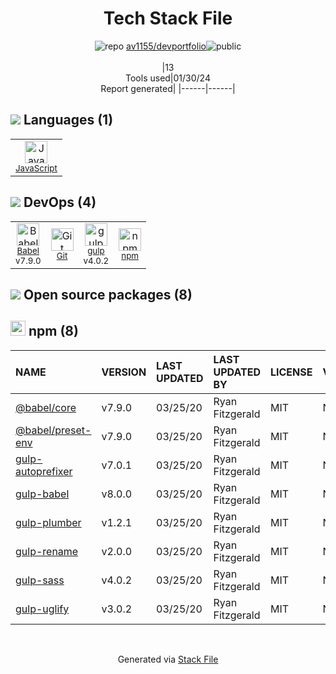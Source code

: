 <!--
&lt;--- Readme.md Snippet without images Start ---&gt;
## Tech Stack
av1155/devportfolio is built on the following main stack:

- [gulp](http://gulpjs.com/) – JS Build Tools / JS Task Runners
- [JavaScript](https://developer.mozilla.org/en-US/docs/Web/JavaScript) – Languages
- [Babel](http://babeljs.io/) – JavaScript Compilers

Full tech stack [here](/techstack.md)

&lt;--- Readme.md Snippet without images End ---&gt;

&lt;--- Readme.md Snippet with images Start ---&gt;
## Tech Stack
av1155/devportfolio is built on the following main stack:

- <img width='25' height='25' src='https://img.stackshare.io/service/844/iruTC031.png' alt='gulp'/> [gulp](http://gulpjs.com/) – JS Build Tools / JS Task Runners
- <img width='25' height='25' src='https://img.stackshare.io/service/1209/javascript.jpeg' alt='JavaScript'/> [JavaScript](https://developer.mozilla.org/en-US/docs/Web/JavaScript) – Languages
- <img width='25' height='25' src='https://img.stackshare.io/service/2739/-1wfGjNw.png' alt='Babel'/> [Babel](http://babeljs.io/) – JavaScript Compilers

Full tech stack [here](/techstack.md)

&lt;--- Readme.md Snippet with images End ---&gt;
-->
<div align="center">

# Tech Stack File
![](https://img.stackshare.io/repo.svg "repo") [av1155/devportfolio](https://github.com/av1155/devportfolio)![](https://img.stackshare.io/public_badge.svg "public")
<br/><br/>
|13<br/>Tools used|01/30/24 <br/>Report generated|
|------|------|
</div>

## <img src='https://img.stackshare.io/languages.svg'/> Languages (1)
<table><tr>
  <td align='center'>
  <img width='36' height='36' src='https://img.stackshare.io/service/1209/javascript.jpeg' alt='JavaScript'>
  <br>
  <sub><a href="https://developer.mozilla.org/en-US/docs/Web/JavaScript">JavaScript</a></sub>
  <br>
  <sub></sub>
</td>

</tr>
</table>

## <img src='https://img.stackshare.io/devops.svg'/> DevOps (4)
<table><tr>
  <td align='center'>
  <img width='36' height='36' src='https://img.stackshare.io/service/2739/-1wfGjNw.png' alt='Babel'>
  <br>
  <sub><a href="http://babeljs.io/">Babel</a></sub>
  <br>
  <sub>v7.9.0</sub>
</td>

<td align='center'>
  <img width='36' height='36' src='https://img.stackshare.io/service/1046/git.png' alt='Git'>
  <br>
  <sub><a href="http://git-scm.com/">Git</a></sub>
  <br>
  <sub></sub>
</td>

<td align='center'>
  <img width='36' height='36' src='https://img.stackshare.io/service/844/iruTC031.png' alt='gulp'>
  <br>
  <sub><a href="http://gulpjs.com/">gulp</a></sub>
  <br>
  <sub>v4.0.2</sub>
</td>

<td align='center'>
  <img width='36' height='36' src='https://img.stackshare.io/service/1120/lejvzrnlpb308aftn31u.png' alt='npm'>
  <br>
  <sub><a href="https://www.npmjs.com/">npm</a></sub>
  <br>
  <sub></sub>
</td>

</tr>
</table>


## <img src='https://img.stackshare.io/group.svg' /> Open source packages (8)</h2>

## <img width='24' height='24' src='https://img.stackshare.io/service/1120/lejvzrnlpb308aftn31u.png'/> npm (8)

|NAME|VERSION|LAST UPDATED|LAST UPDATED BY|LICENSE|VULNERABILITIES|
|:------|:------|:------|:------|:------|:------|
|[@babel/core](https://www.npmjs.com/@babel/core)|v7.9.0|03/25/20|Ryan Fitzgerald |MIT|N/A|
|[@babel/preset-env](https://www.npmjs.com/@babel/preset-env)|v7.9.0|03/25/20|Ryan Fitzgerald |MIT|N/A|
|[gulp-autoprefixer](https://www.npmjs.com/gulp-autoprefixer)|v7.0.1|03/25/20|Ryan Fitzgerald |MIT|N/A|
|[gulp-babel](https://www.npmjs.com/gulp-babel)|v8.0.0|03/25/20|Ryan Fitzgerald |MIT|N/A|
|[gulp-plumber](https://www.npmjs.com/gulp-plumber)|v1.2.1|03/25/20|Ryan Fitzgerald |MIT|N/A|
|[gulp-rename](https://www.npmjs.com/gulp-rename)|v2.0.0|03/25/20|Ryan Fitzgerald |MIT|N/A|
|[gulp-sass](https://www.npmjs.com/gulp-sass)|v4.0.2|03/25/20|Ryan Fitzgerald |MIT|N/A|
|[gulp-uglify](https://www.npmjs.com/gulp-uglify)|v3.0.2|03/25/20|Ryan Fitzgerald |MIT|N/A|

<br/>
<div align='center'>

Generated via [Stack File](https://github.com/marketplace/stack-file)
